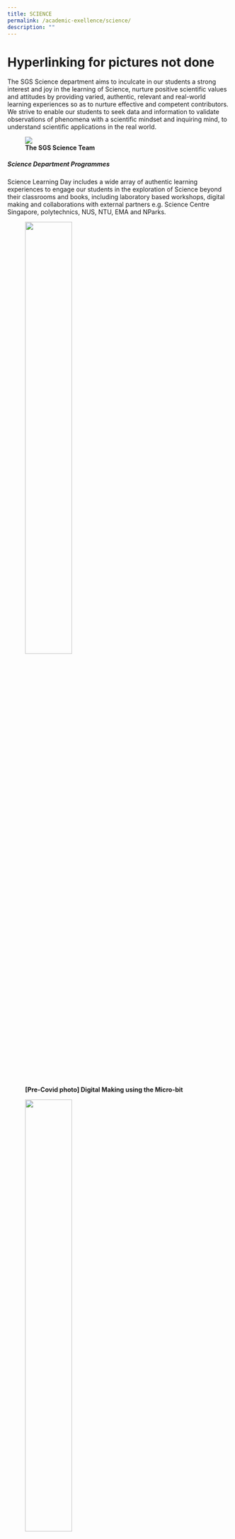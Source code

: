 ```yaml
---
title: SCIENCE
permalink: /academic-exellence/science/
description: ""
---
```

# Hyperlinking for pictures not done

The SGS Science department aims to inculcate in our students a strong interest and joy in the learning of Science, nurture positive scientific values and attitudes by providing varied, authentic, relevant and real-world learning experiences so as to nurture effective and competent contributors. We strive to enable our students to seek data and information to validate observations of phenomena with a scientific mindset and inquiring mind, to understand scientific applications in the real world.

<figure>
<img src="/images/Slide1-1-768x432.jpg">
<figcaption> <strong> The SGS Science Team</strong> </figcaption>
</figure>

##### **Science Department Programmes**

Science Learning Day includes a wide array of authentic learning experiences to engage our students in the exploration of Science beyond their classrooms and books, including laboratory based workshops, digital making and collaborations with external partners e.g. Science Centre Singapore, polytechnics, NUS, NTU, EMA and NParks.

<figure>
	<a href="/images/Slide4-1-250x250.jpg" target = "_blank"> <img src="/images/Slide4-1-250x250.jpg" 
     style="width:50%"></a>
<figcaption> 
	<strong> [Pre-Covid photo] Digital Making using the Micro-bit</strong> 
	</figcaption>
</figure>

<figure>
	<a href="/images/Slide2-1-250x250.jpg" target = "_blank"> <img src="/images/Slide2-1-250x250.jpg" 
     style="width:50%"></a>
<figcaption> 
	<strong> [Pre-Covid photo] Students learning how to make ice-cream in a bag using Science concepts</strong> 
	</figcaption>
</figure>

<figure>
	<a href="/images/Slide3-1-250x250.jpg" target = "_blank"> <img src="/images/Slide3-1-250x250.jpg" 
     style="width:50%"></a>
<figcaption> 
	<strong> [Pre-Covid photo] Learning Journey to National University of Singapore</strong> 
	</figcaption>
</figure>

<p style="text-align: justify;"> The Hydroponics Research Programme focuses on connecting students’ knowledge learnt in school to solve real-world issues such as food security problems through Science, Technology, Engineering and Math (STEM). It also aims to develop learning dispositions such as resilience and adaptability when conducting their research. </p>

<figure>
	<a href="/images/Slide5-1-250x250.jpg" target = "_blank"> <img src="/images/Slide5-1-250x250.jpg" 
     style="width:50%"></a>
<figcaption> 
	<strong> Students transplanting seedlings into the Hydroponics bed </strong> 
	</figcaption>
</figure>

<figure>
	<a href="/images/Slide6-1-250x250.jpg" target = "_blank"> <img src="/images/Slide6-1-250x250.jpg" 
     style="width:50%"></a>
<figcaption> 
	<strong> [Pre-Covid photo] Research in action: a student setting up a different coloured lighting system for plant growth</strong> 
	</figcaption>
</figure>


<p style="text-align: justify;"> The Hydroponics Multi-Disciplinary Enrichment Programme aims to nurture scientific literacy, creativity in our students through an integrative approach, with an emphasis to nurture eco-stewardship in our students so as to promote awareness of urban farming and sustainable living. </p>

<figure>
	<a href="/images/Slide8-250x250.jpg" target = "_blank"> <img src="/images/Slide8-250x250.jpg" 
     style="width:50%"></a>
<figcaption> 
	<strong>[Pre-Covid photo] Harvesting & packing of Hydroponics crops for donation to encourage urban farming and sustainable living in our community</strong> 
	</figcaption>
</figure>

<figure>
	<a href="/images/Slide7-2-250x250.jpg" target = "_blank"> <img src="/images/Slide7-2-250x250.jpg" 
     style="width:50%"></a>
<figcaption> 
	<strong> After weeks of tending and caring for the Hydroponics crops, a student’s patience is paid off with a bag of spinach, after a therapeutic and satisfying harvesting experience at the Hydroponics greenhouse.</strong> 
	</figcaption>
</figure>

<figure>
	<a href="/images/Slide9-250x250.jpg" target = "_blank"> <img src="/images/Slide9-250x250.jpg" 
     style="width:50%"></a>
<figcaption> 
	<strong> [Pre-Covid photo] Benefitting the community through donation of Hydroponics crops to the Singapore Cheshire Home</strong> 
	</figcaption>
</figure>


<p style="text-align: justify;"> As part of the Hydroponics Enrichment Programme, the Science department collaborated with the school’s CCE ambassadors in our Be-. Up- project. The project involved the growing of sweet Thai basil plants in our Hydroponics greenhouse, with the aim of promoting awareness of urban farming and sustainable living. The Teachers’ Day cards, personalized bookmark/ nametag, and cards designed with the laminated basil leaves aim to celebrate all SGS staff who dedicatedly brave the rain or shine each day to shelter and nurture the seeds of the future. “The flowers that bloom tomorrow are the seeds that we plant today.” </p>

<figure>
<img src="/images/Slide10-250x250.jpg"	style="width:50%">
<figcaption> <strong>Students processing harvested basil leaves for Teachers’ Day gifts to staff</strong> </figcaption>
</figure>

<figure>
<img src="/images/Slide12-250x250.jpg"	style="width:50%">
<figcaption> <strong>Work in progress: students almost done with their appreciation cards for staff</strong> </figcaption>
</figure>

<figure>
<img src="/images/Slide11-250x250.jpg"	style="width:50%">
<figcaption> <strong>Meticulous and careful pasting of leaves onto bookmarks for staff</strong> </figcaption>
</figure>

<p style="text-align: justify;"> The Young Explorers’ Experiment Toolkit (YEET) project was designed to encourage self-directed learning in students, sparking curiosity and imbue the joy of learning in Science through simple DIY experiments at home, and virtual explorations/tours beyond the classroom and laboratory lessons. Leveraging on the students’ PLDs, Google Classroom was used for its implementation and administration. For instance, e-booklets were used instead of the printed physical copies of the programme booklets, thus reinforcing the school’s green initiatives and efforts to reduce its carbon footprint. </p>

![](/images/Slide13.jpg)
![](/images/Slide14.jpg)

<p style="text-align: justify;"> Advanced Elective Modules (AEMs), a collaboration with the polytechnics provides students with opportunities to make sense of, and apply knowledge to authentic, relevant learning contexts and to help them discover their strengths and interests. Participation in AEMs also serve to strengthen the students’ portfolios through enhanced learning experiences. </p>

<figure>
<img src="/images/Slide15-250x250.jpg"	style="width:50%">
<figcaption> <strong>Aerospace Fundamentals in Flight Simulation at Singapore Polytechnic</strong> </figcaption>
</figure>

<figure>
<img src="/images/Slide16-250x250.jpg"	style="width:50%">
<figcaption> <strong>Discovering Stem Cell & Gene Therapy at Singapore Polytechnic</strong> </figcaption>
</figure>

<figure>
<img src="/images/Slide17-250x250.jpg"	style="width:50%">
<figcaption> <strong>Student participants at Singapore Polytechnic</strong> </figcaption>
</figure>

<figure>
<img src="/images/Slide18-250x250.jpg"	style="width:50%">
<figcaption> <strong>Student participants at Temasek Polytechnic</strong> </figcaption>
</figure>

<p style="text-align: justify;"> To increase our students’ exposure to learning opportunities beyond the school, the department provides opportunities for students to participate in external competitions. An example is the annual GMAC Challenge organized by the Genetic Modification Advisory Committee. Participants are tasked to create an infographic poster based on various GM themes with the aim of promoting active learning and stimulating students’ interest in Science-based GM-related topics. </p>

<figure>
<img src="/images/Slide19.jpg">
<figcaption> <strong>Samples of students’ infographics posters from the GMAC Challenge</strong> </figcaption>
</figure>

<figure>
<img src="/images/Slide20.jpg">
<figcaption> <strong>[Pre-Covid photo] Nanyang Polytechnic Science & Technology Challenge</strong> </figcaption>
</figure>

<figure>
<img src="/images/Slide21-768x432.jpg">
<figcaption> <strong>[Pre-Covid photo] Ngee Ann Polytechnic Powering Lives Challenge</strong> </figcaption>
</figure>